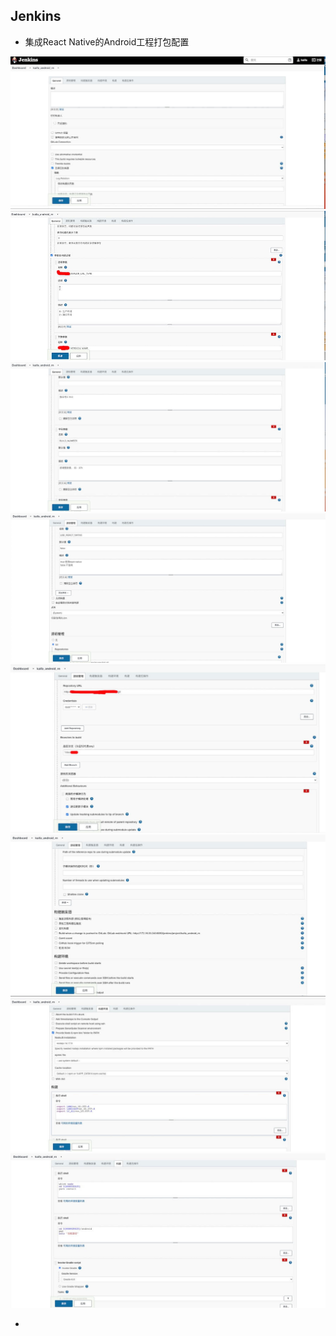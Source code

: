 ## Jenkins
- 集成React Native的Android工程打包配置
<img src="./images/jenkins/1.jpg">
<img src="./images/jenkins/2.jpg">
<img src="./images/jenkins/3.jpg">
<img src="./images/jenkins/4.jpg">
<img src="./images/jenkins/5.jpg">
<img src="./images/jenkins/6.jpg">
<img src="./images/jenkins/7.jpg">
<img src="./images/jenkins/8.jpg">

- 
